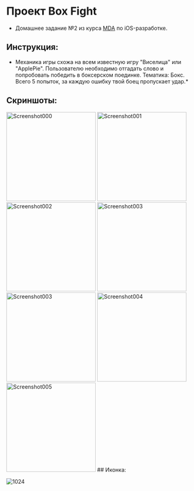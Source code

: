 # Проект Box Fight
* Домашнее задание №2 из курса [MDA]( https://www.m-d-a.ru/ ) по iOS-разработке.

## Инструкция: 
* Механика игры схожа на всем известную игру "Висeлица" или "ApplePie". Пользователю необходимо отгадать слово и попробовать победить в боксерском поединке. Тематика: Бокс. Всего 5 попыток, за каждую ошибку твой боец пропускает удар.*

## Скриншоты:

<img width="234" alt="Screenshot000" src="https://user-images.githubusercontent.com/78722676/180605472-074d2f61-00e1-42db-959c-b4dd852d0234.png">
<img width="234" alt="Screenshot001" src="https://user-images.githubusercontent.com/78722676/180605470-73dbb296-485c-4e2a-a518-422fe07a9834.png">
<img width="234" alt="Screenshot002" src="https://user-images.githubusercontent.com/78722676/180605469-63277c8e-1961-4326-b1be-303fa750e51e.png">
<img width="234" alt="Screenshot003" src="https://user-images.githubusercontent.com/78722676/180605467-44881c0d-67f6-4512-916e-370c3f5bd5b0.png">
<img width="234" alt="Screenshot003" src="https://user-images.githubusercontent.com/78722676/180605467-44881c0d-67f6-4512-916e-370c3f5bd5b0.png">
<img width="234" alt="Screenshot004" src="https://user-images.githubusercontent.com/78722676/180605464-ff9466d9-c283-42fa-a443-fcdad2c33741.png">
<img width="234" alt="Screenshot005" src="https://user-images.githubusercontent.com/78722676/180605460-3ad6c02e-6c4e-4ce0-8147-4230a9cc1b4c.png">
## Иконка: 


![1024](https://user-images.githubusercontent.com/78722676/180605868-a937c510-8827-4a67-ad85-f64d1aa2ab0a.png)

